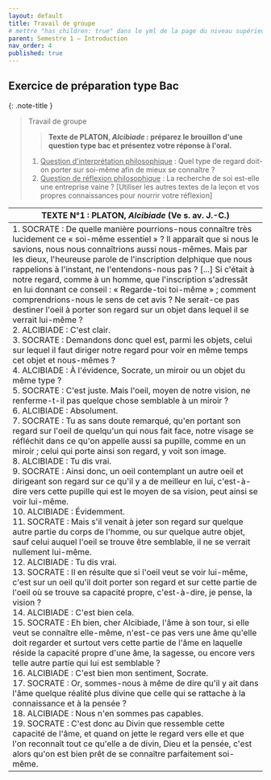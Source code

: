 ```yaml
---
layout: default
title: Travail de groupe
# mettre "has_children: true" dans le yml de la page du niveau supérieur
parent: Semestre 1 – Introduction
nav_order: 4
published: true
---
```


## Exercice de préparation type Bac

{: .note-title }
> Travail de groupe
>
> > **Texte de PLATON, *Alcibiade* : préparez le brouillon d'une question type bac et présentez votre réponse à l'oral.**
> 
>1. <u>Question d'interprétation philosophique</u> : Quel type de regard doit-on porter sur soi-même afin de mieux se connaître ?
>2. <u>Question de réflexion philosophique</u> : La recherche de soi est-elle une entreprise vaine ? [Utiliser les autres textes de la leçon et vos propres connaissances pour nourrir votre réflexion]


| TEXTE N°1 : PLATON, *Alcibiade* (Ve s. av. J.-C.)            |
| ------------------------------------------------------------ |
| 1. SOCRATE : De quelle manière pourrions-nous connaître très lucidement ce « soi-même essentiel » ? Il apparaît que si nous le savions, nous nous connaîtrions aussi nous-mêmes. Mais par les dieux, l'heureuse parole de l'inscription delphique que nous rappelions à l'instant, ne l'entendons-nous pas ? [...] Si c'était à notre regard, comme à un homme, que l'inscription s'adressât en lui donnant ce conseil : « Regarde-toi toi-même » ; comment comprendrions-nous le sens de cet avis ? Ne serait-ce pas destiner l'oeil à porter son regard sur un objet dans lequel il se verrait lui-même ? <br/>2. ALCIBIADE : C'est clair. <br/>3. SOCRATE : Demandons donc quel est, parmi les objets, celui sur lequel il faut diriger notre regard pour voir en même temps cet objet et nous-mêmes ? <br/>4. ALCIBIADE : À l'évidence, Socrate, un miroir ou un objet du même type ? <br/>5. SOCRATE : C'est juste. Mais l'oeil, moyen de notre vision, ne renferme-t-il pas quelque chose semblable à un miroir ? <br/>6. ALCIBIADE : Absolument. <br/>7. SOCRATE : Tu as sans doute remarqué, qu'en portant son regard sur l'oeil de quelqu'un qui nous fait face, notre visage se réfléchit dans ce qu'on appelle aussi sa pupille, comme en un miroir ; celui qui porte ainsi son regard, y voit son image. <br/>8. ALCIBIADE : Tu dis vrai. <br/>9. SOCRATE : Ainsi donc, un oeil contemplant un autre oeil et dirigeant son regard sur ce qu'il y a de meilleur en lui, c'est-à-dire vers cette pupille qui est le moyen de sa vision, peut ainsi se voir lui-même. <br/>10. ALCIBIADE : Évidemment. <br/>11. SOCRATE : Mais s'il venait à jeter son regard sur quelque autre partie du corps de l'homme, ou sur quelque autre objet, sauf celui auquel l'oeil se trouve être semblable, il ne se verrait nullement lui-même. <br/>12. ALCIBIADE : Tu dis vrai. <br/>13. SOCRATE : Il en résulte que si l'oeil veut se voir lui-même, c'est sur un oeil qu'il doit porter son regard et sur cette partie de l'oeil où se trouve sa capacité propre, c'est-à-dire, je pense, la vision ? <br/>14. ALCIBIADE : C'est bien cela. <br/>15. SOCRATE : Eh bien, cher Alcibiade, l'âme à son tour, si elle veut se connaître elle-même, n'est-ce pas vers une âme qu'elle doit regarder et surtout vers cette partie de l'âme en laquelle réside la capacité propre d'une âme, la sagesse, ou encore vers telle autre partie qui lui est semblable ? <br/>16. ALCIBIADE : C'est bien mon sentiment, Socrate. <br/>17. SOCRATE : Or, sommes-nous à même de dire qu'il y ait dans l'âme quelque réalité plus divine que celle qui se rattache à la connaissance et à la pensée ? <br/>18. ALCIBIADE : Nous n'en sommes pas capables. <br/>19. SOCRATE : C'est donc au Divin que ressemble cette capacité de l'âme, et quand on jette le regard vers elle et que l'on reconnaît tout ce qu'elle a de divin, Dieu et la pensée, c'est alors qu'on est bien prêt de se connaître parfaitement soi-même. |
